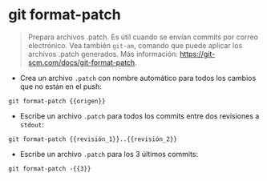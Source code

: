 # git format-patch

> Prepara archivos .patch. Es útil cuando se envían commits por correo electrónico.
> Vea también `git-am`, comando que puede aplicar los archivos .patch generados.
> Más información: <https://git-scm.com/docs/git-format-patch>.

- Crea un archivo `.patch` con nombre automático para todos los cambios que no están en el push:

`git format-patch {{origen}}`

- Escribe un archivo `.patch` para todos los commits entre dos revisiones a `stdout`:

`git format-patch {{revisión_1}}..{{revisión_2}}`

- Escribe un archivo `.patch` para los 3 últimos commits:

`git format-patch -{{3}}`
